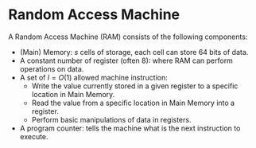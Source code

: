 # Random Access Machine

A Random Access Machine (RAM) consists of the following components:

- (Main) Memory: $s$ cells of storage, each cell can store 64 bits of data.
- A constant number of register (often 8): where RAM can perform operations on data.
- A set of $l = O(1)$ allowed machine instruction:
  - Write the value currently stored in a given register to a specific location in Main Memory.
  - Read the value from a specific location in Main Memory into a register.
  - Perform basic manipulations of data in registers.
- A program counter: tells the machine what is the next instruction to execute.
